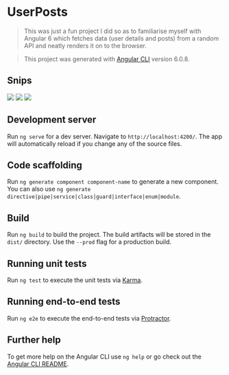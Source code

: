 # UserPosts

> This was just a fun project I did so as to familiarise myself with Angular 6 which fetches data (user details and posts) from a random API and neatly renders it on to the browser.

> This project was generated with [Angular CLI](https://github.com/angular/angular-cli) version 6.0.8.

## Snips

<img src="https://github.com/jamesgeorge007/user-posts/tree/master/src/assets/users.JPG">

<img src="https://github.com/jamesgeorge007/user-posts/tree/master/src/assets/posts.JPG">

<img src="https://github.com/jamesgeorge007/user-posts/tree/master/src/assets/user_details.JPG">

## Development server

Run `ng serve` for a dev server. Navigate to `http://localhost:4200/`. The app will automatically reload if you change any of the source files.

## Code scaffolding

Run `ng generate component component-name` to generate a new component. You can also use `ng generate directive|pipe|service|class|guard|interface|enum|module`.

## Build

Run `ng build` to build the project. The build artifacts will be stored in the `dist/` directory. Use the `--prod` flag for a production build.

## Running unit tests

Run `ng test` to execute the unit tests via [Karma](https://karma-runner.github.io).

## Running end-to-end tests

Run `ng e2e` to execute the end-to-end tests via [Protractor](http://www.protractortest.org/).

## Further help

To get more help on the Angular CLI use `ng help` or go check out the [Angular CLI README](https://github.com/angular/angular-cli/blob/master/README.md).
